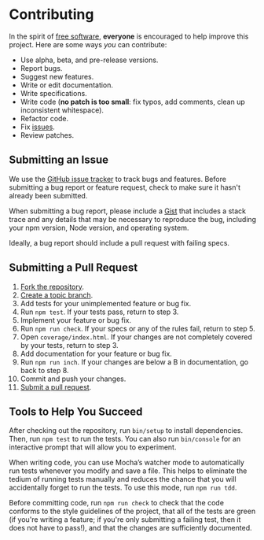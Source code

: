 # Contributing

In the spirit of [free software], **everyone** is encouraged to help improve this project. Here are some ways *you* can contribute:

* Use alpha, beta, and pre-release versions.
* Report bugs.
* Suggest new features.
* Write or edit documentation.
* Write specifications.
* Write code (**no patch is too small**: fix typos, add comments, clean up inconsistent whitespace).
* Refactor code.
* Fix [issues].
* Review patches.

[free software]: http://www.fsf.org/licensing/essays/free-sw.html
[issues]: https://github.com/michaelherold/benchmark-memory/issues

## Submitting an Issue

We use the [GitHub issue tracker][issues] to track bugs and features. Before submitting a bug report or feature request, check to make sure it hasn't already been submitted.

When submitting a bug report, please include a [Gist](https://gist.github.com) that includes a stack trace and any details that may be necessary to reproduce the bug, including your npm version, Node version, and operating system.

Ideally, a bug report should include a pull request with failing specs.

## Submitting a Pull Request

1. [Fork the repository].
2. [Create a topic branch].
3. Add tests for your unimplemented feature or bug fix.
4. Run `npm test`. If your tests pass, return to step 3.
5. Implement your feature or bug fix.
6. Run `npm run check`. If your specs or any of the rules fail, return to step 5.
7. Open `coverage/index.html`. If your changes are not completely covered by your tests, return to step 3.
8. Add documentation for your feature or bug fix.
9. Run `npm run inch`. If your changes are below a B in documentation, go back to step 8.
10. Commit and push your changes.
11. [Submit a pull request].

[Create a topic branch]: https://help.github.com/articles/creating-and-deleting-branches-within-your-repository/
[Fork the repository]: http://learn.github.com/p/branching.html
[Submit a pull request]: https://help.github.com/articles/creating-a-pull-request/

## Tools to Help You Succeed

After checking out the repository, run `bin/setup` to install dependencies. Then, run `npm test` to run the tests. You can also run `bin/console` for an interactive prompt that will allow you to experiment.

When writing code, you can use Mocha’s watcher mode to automatically run tests whenever you modify and save a file. This helps to eliminate the tedium of running tests manually and reduces the chance that you will accidentally forget to run the tests. To use this mode, run `npm run tdd`.

Before committing code, run `npm run check` to check that the code conforms to the style guidelines of the project, that all of the tests are green (if you're writing a feature; if you're only submitting a failing test, then it does not have to pass!), and that the changes are sufficiently documented.
